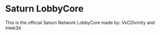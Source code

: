 # Saturn LobbyCore 
This is the official Saturn Network LobbyCore made by: VsCDivinity and Intek3d 
